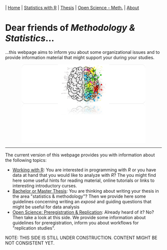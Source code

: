 | [Home](https://psych-methods.github.io/index) | [Statistics with R](https://psych-methods.github.io/R_reading_material) | [Thesis](https://psych-methods.github.io/thesis) | [Open Science - Meth.](https://psych-methods.github.io/OS_prereg_repl) | [About](https://psych-methods.github.io/about)

# Dear friends of *Methodology & Statistics*...

...this webpage aims to inform you about some organizational issues and to provide information material that might support your during your studies.

<p align = "center">
<img align="center" src="https://raw.githubusercontent.com/psych-methods/psych-methods.github.io/main/graphics/graphic_brain.png" width="400" />
</p>

---

The current version of this webpage provides you with information about the following topics:

  + [Working with R](): You are interested in programming with *R* or you have data at hand that you would like to analyze with *R*? The you might find here some useful hints for reading material, online tutorials or links to interesting introductory curses.
  + [Bachelor or Master Thesis](): You are thinking about writing your thesis in the area "statistics & methodology"? Then we provide here some guidelines concerning writing an *exposé* and guiding questions that might be useful for data analysis
  + [Open Science: Preregistration & Replication](): Already heard of it? No? Then take a look at this side. We provide some information about guidelines for preregistration, inform you about workflows for "replication studies".

NOTE: THIS SIDE IS STILL UNDER CONSTRUCTION. CONTENT MIGHT BE NOT CONSISTENT YET.
